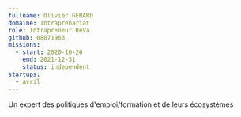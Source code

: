 ```yaml
---
fullname: Olivier GERARD
domaine: Intraprenariat
role: Intrapreneur ReVa
github: 08071963
missions:
  - start: 2020-10-26
    end: 2021-12-31
    status: independent
startups: 
  - avril
---
```


Un expert des politiques d'emploi/formation  et de leurs écosystèmes
